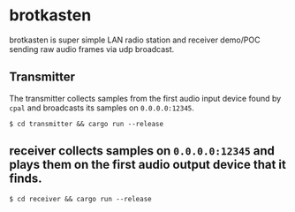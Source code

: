 # brotkasten

brotkasten is super simple LAN radio station and receiver demo/POC sending raw audio frames via udp broadcast.

## Transmitter

The transmitter collects samples from the first audio input device found by `cpal` and broadcasts its samples on `0.0.0.0:12345`.

```
$ cd transmitter && cargo run --release
```

## receiver collects samples on `0.0.0.0:12345` and plays them on the first audio output device that it finds.

```
$ cd receiver && cargo run --release
```
